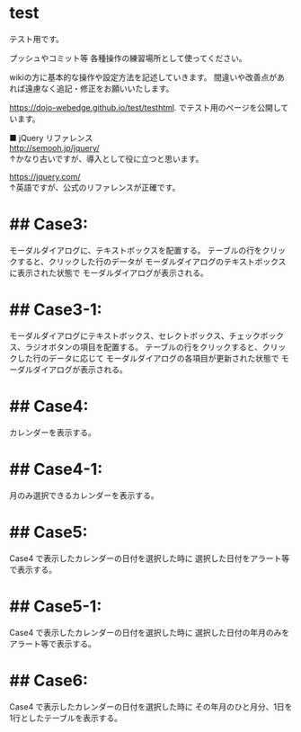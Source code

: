 # test
テスト用です。

プッシュやコミット等
各種操作の練習場所として使ってください。

wikiの方に基本的な操作や設定方法を記述していきます。
間違いや改善点があれば遠慮なく追記・修正をお願いいたします。


https://dojo-webedge.github.io/test/testhtml.
でテスト用のページを公開しています。

■ jQuery リファレンス <br>
http://semooh.jp/jquery/ <br>
↑かなり古いですが、導入として役に立つと思います。

https://jquery.com/ <br>
↑英語ですが、公式のリファレンスが正確です。 <br>


# ## Case3:
モーダルダイアログに、テキストボックスを配置する。
テーブルの行をクリックすると、クリックした行のデータが
モーダルダイアログのテキストボックスに表示された状態で
モーダルダイアログが表示される。

# ## Case3-1:
モーダルダイアログにテキストボックス、セレクトボックス、チェックボックス、ラジオボタンの項目を配置する。
テーブルの行をクリックすると、クリックした行のデータに応じて
モーダルダイアログの各項目が更新された状態で
モーダルダイアログが表示される。

# ## Case4:
カレンダーを表示する。

# ## Case4-1:
月のみ選択できるカレンダーを表示する。

# ## Case5:
Case4 で表示したカレンダーの日付を選択した時に
選択した日付をアラート等で表示する。

# ## Case5-1:
Case4 で表示したカレンダーの日付を選択した時に
選択した日付の年月のみをアラート等で表示する。

# ## Case6:
Case4 で表示したカレンダーの日付を選択した時に
その年月のひと月分、1日を1行としたテーブルを表示する。
